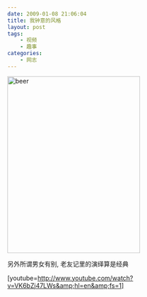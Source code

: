 ```yaml
---
date: 2009-01-08 21:06:04
title: 我钟意的风格
layout: post
tags:
    - 视频
    - 趣事
categories:
    - 网志
---
```

<!--more-->



<a href="http://ztpala.com/wp-content/uploads/2009/01/beer.jpg"><img class="aligncenter size-medium wp-image-1682" title="beer" src="http://ztpala.com/wp-content/uploads/2009/01/beer.jpg?w=300" alt="beer" width="300" height="400" /></a>

另外所谓男女有别, 老友记里的演绎算是经典

[youtube=http://www.youtube.com/watch?v=VK6bZj47LWs&amp;hl=en&amp;fs=1] 
